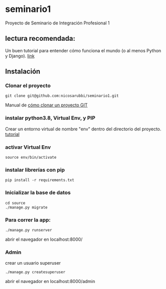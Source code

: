 # seminario1
Proyecto de Seminario de Integración Profesional 1

## lectura recomendada:
Un buen tutorial para entender cómo funciona el mundo (o al menos Python y Django). [link](https://tutorial.djangogirls.org/es/)

## Instalación
### Clonar el proyecto
```
git clone git@github.com:nicosarubbi/seminario1.git
```
Manual de [cómo clonar un proyecto GIT](https://docs.github.com/en/free-pro-team@latest/github/using-git/which-remote-url-should-i-use#cloning-with-ssh-urls)

### instalar python3.8, Virtual Env, y PIP
Crear un entorno virtual de nombre "env" dentro del directorio del proyecto.
[tutorial](https://tutorial.djangogirls.org/es/installation/#instalar-python)

### activar Virtual Env
```
source env/bin/activate
```

### instalar librerías con pip
```
pip install -r requirements.txt
```

### Inicializar la base de datos
```
cd source
./manage.py migrate
```

### Para correr la app:
```
./manage.py runserver
```
abrir el navegador en localhost:8000/

### Admin
crear un usuario superuser
```
./manage.py createsuperuser
```
abrir el navegador en localhost:8000/admin


